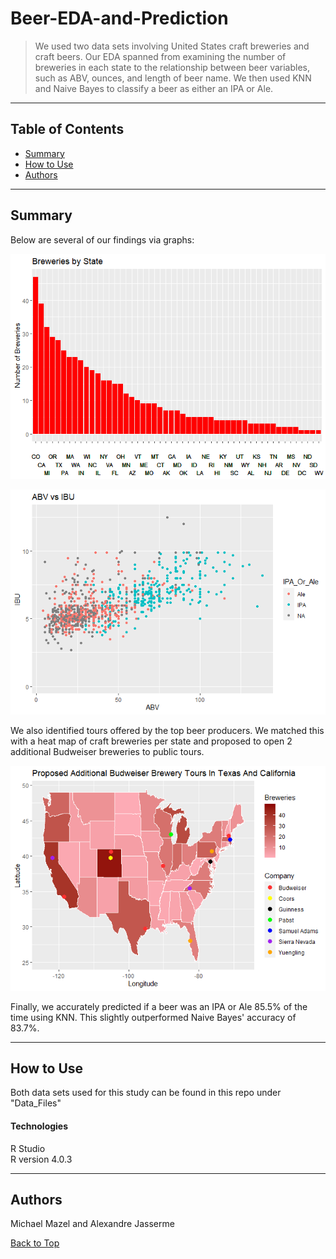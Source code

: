 <a name="BackToTop"></a>

# Beer-EDA-and-Prediction

>We used two data sets involving United States craft breweries and craft beers. Our EDA spanned from examining the number of breweries in each state to the relationship between beer variables, such as ABV, ounces, and length of beer name. We then used KNN and Naive Bayes to classify a beer as either an IPA or Ale.

---

## Table of Contents
- [Summary](#Summary)
- [How to Use](#HowtoUse)
- [Authors](#Authors)

---

<a name="Summary"></a>

## Summary
Below are several of our findings via graphs:

![](https://github.com/ajasserme/MSDS-6306-Doing-Data-Science---Case-Study-01/blob/main/EDA-and-Prediction_files/figure-gfm/unnamed-chunk-6-1.png?raw=true)

![](https://github.com/ajasserme/MSDS-6306-Doing-Data-Science---Case-Study-01/blob/main/EDA-and-Prediction_files/figure-gfm/unnamed-chunk-26-1.png?raw=true)


We also identified tours offered by the top beer producers. We matched this with a heat map of craft breweries per state and proposed to open 2 additional Budweiser breweries to public tours.

![](https://github.com/ajasserme/MSDS-6306-Doing-Data-Science---Case-Study-01/blob/main/EDA-and-Prediction_files/figure-gfm/unnamed-chunk-41-1.png?raw=true)


Finally, we accurately predicted if a beer was an IPA or Ale 85.5% of the time using KNN. This slightly outperformed Naive Bayes' accuracy of 83.7%.



---

<a name="HowtoUse"></a>

## How to Use
Both data sets used for this study can be found in this repo under "Data_Files"

#### Technologies
R Studio  
R version 4.0.3

---

<a name="Authors"></a>

## Authors
Michael Mazel and Alexandre Jasserme


[Back to Top](#BackToTop)